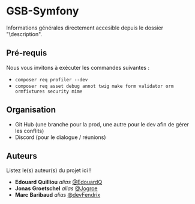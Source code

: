 # GSB-Symfony

Informations générales directement accesible depuis le dossier "\description".

## Pré-requis

Nous vous invitons à exécuter les commandes suivantes :

- ``composer req profiler --dev``
- ``composer req asset debug annot twig make form validator orm ormfixtures security mime``

## Organisation
- Git Hub (une branche pour la prod, une autre pour le dev afin de gérer les conflits)
- Discord (pour le dialogue / réunions)

## Auteurs
Listez le(s) auteur(s) du projet ici !
* **Edouard** **Quilliou** _alias_ [@EdouardQ](https://github.com/EdouardQ)
* **Jonas** **Groetschel** _alias_ [@Jogroe](https://github.com/Jogroe)
* **Marc** **Baribaud** _alias_ [@devFendrix](https://github.com/devFendrix)